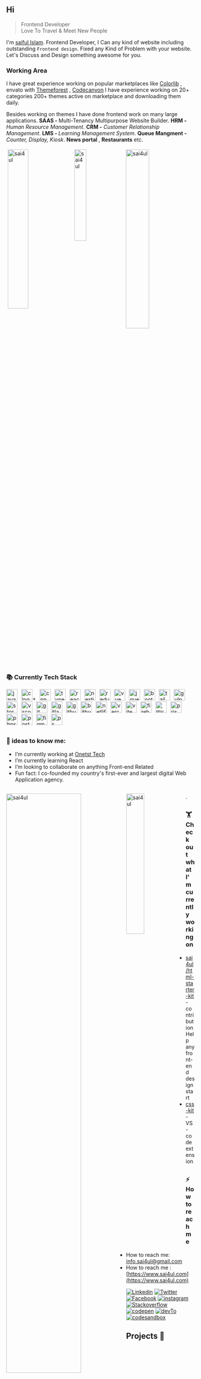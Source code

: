 ## Hi
> Frontend Developer  <br />
> Love To Travel & Meet New People


I'm [saiful Islam](https://www.sai4ul.com). Frontend Developer,  I Can any kind of website including outstanding <code>Frontend design</code>. Fixed any Kind of Problem with your website. Let's Discuss and Design something awesome for you.<br />

### Working Area

I have great experience working on popular marketplaces like [Colorlib](https://www.sai4ul.com/colorlib.html) , envato with [Themeforest](https://www.sai4ul.com/themeforest.html) , [Codecanyon](https://www.sai4ul.com/themeforest.html) I have experience working on 20+ categories 200+ themes active on marketplace and downloading them daily. <br />

Besides working on themes I have done frontend work on many large applications. <strong>SAAS - </strong>Multi-Tenancy Multipurpose Website Builder. <strong>HRM -</strong> <i>Human Resource Management</i>. <strong>CRM -</strong> <i>Customer Relationship Management</i>. <strong>LMS - </strong> <i>Learning Management System</i>. <strong>Queue Mangment -</strong> <i>Counter, Display, Kiosk</i>. <strong>News portal </strong>, <strong>Restaurants</strong> etc.



<div>
    <img align="left" src="https://github-readme-stats.vercel.app/api?username=sai4ul&&theme=darcula&show_icons=true&hide_border=true&count_private=true" alt="sai4ul" style="width:33%; padding-right:5px !important; padding:4px"/>
     <img align="center" src="https://github-readme-streak-stats.herokuapp.com/?user=sai4ul&theme=darcula&hide_border=true" alt="sai4ul" style="width:35%;padding:4px" />
    <img align="left" src="https://github-readme-stats.vercel.app/api/top-langs/?username=sai4ul&layout=compact&theme=darcula&hide_border=true" alt="sai4ul" style="width:25%; padding-right:5px !important; padding:4px"/>
</div>

##

### 📚 Currently Tech Stack
<div align="left">
  <img src="https://skillicons.dev/icons?i=js" height="30" alt="javascript logo"  />
  <img width="2" />
    <img src="https://skillicons.dev/icons?i=c" height="30" alt="c logo"  />+
    <img width="2" />
    <img src="https://skillicons.dev/icons?i=cpp" height="30" alt="cpp logo"  />
  <img width="2" />
  <img src="https://skillicons.dev/icons?i=ts" height="30" alt="typescript logo"  />
  <img width="2" />
  <img src="https://skillicons.dev/icons?i=react" height="30" alt="react logo"  />
  <img width="2" />
  <img src="https://skillicons.dev/icons?i=nextjs" height="30" alt="nextjs logo"  />
    <img width="2" />
  <img src="https://skillicons.dev/icons?i=redux" height="30" alt="redux logo"  />
  <img width="2" />
  <img src="https://skillicons.dev/icons?i=vue" height="30" alt="vue logo" /> 

  <img width="2" />
  <img src="https://skillicons.dev/icons?i=jquery" height="30" alt="jquery logo"  />
  <img width="2" />
  <img src="https://skillicons.dev/icons?i=bootstrap" height="30" alt="bootstrap logo"  />
  <img width="2" />
  <img src="https://skillicons.dev/icons?i=tailwind" height="30" alt="tailwindcss logo"  />
  <img width="2" />
    <img src="https://skillicons.dev/icons?i=gulp" height="30" alt="gulp logo"  />
  <img width="2" />
  <img src="https://cdn.simpleicons.org/storybook/FF4785" height="30" alt="storybook logo"  />
  <img width="2" />
  <img src="https://skillicons.dev/icons?i=vscode" height="30" alt="vscode logo"  />
  <img width="2" />
  <img src="https://skillicons.dev/icons?i=git" height="30" alt="git logo"  />
  <img width="2" />
  <img src="https://skillicons.dev/icons?i=gitlab" height="30" alt="gitlab logo"  />
  <img width="2" />
  <img src="https://skillicons.dev/icons?i=github" height="30" alt="github logo"  />
    <img width="2" />
  <img src="https://skillicons.dev/icons?i=bitbucket" height="30" alt="bitbucket logo"  />
  <img width="2" />
  <img src="https://skillicons.dev/icons?i=netlify" height="30" alt="netlify logo" /> 
  <img width="2" />
  <img src="https://skillicons.dev/icons?i=vercel" height="30" alt="vercel logo" /> 
  <img width="2" />
  <img src="https://skillicons.dev/icons?i=vite" height="30" alt="vite logo" /> 
  <img width="2" />
  <img src="https://skillicons.dev/icons?i=firebase" height="30" alt="firebase logo" />
<img width="2" />
<img src="https://skillicons.dev/icons?i=mysql" height="30" alt="mysql logo" />
<img width="2" />
<img src="https://skillicons.dev/icons?i=prisma" height="30" alt="prisma logo" />
<img width="2" />

<img src="https://skillicons.dev/icons?i=phpstorm" height="30" alt="phpstorm logo" />
<img width="2" />
 
  <img src="https://skillicons.dev/icons?i=postman" height="30" alt="postman logo" />
  <img width="2" />
  <img src="https://skillicons.dev/icons?i=figma" height="30" alt="figma logo" /> 
  <img width="2" />
  <img src="https://skillicons.dev/icons?i=ps" height="30" alt="ps logo" /> 
</div>



##

### 🧑 ideas to know me:
- I’m currently working at [Onetst Tech](https://onesttech.com/)
- I’m currently learning React 
- I’m looking to collaborate on anything Front-end Related
- Fun fact:  I co-founded my country's first-ever and largest digital Web Application agency. 

##

<div>
    <img align="left" src="https://github-profile-summary-cards.vercel.app/api/cards/profile-details?username=sai4ul&theme=darcula&hide_border=true" alt="sai4ul" style="width:63%"/>
    <img align="left" src="https://github-profile-summary-cards.vercel.app/api/cards/repos-per-language?username=sai4ul&theme=darcula&hide_border=true" alt="sai4ul" style="width:31%"/>
</div>.

##
### 🏋️ Check out what I'm currently working on
- [sai4ul/html-starter-kit](https://github.com/sai4ul/html-starter-kit) - contribution Help any front-end design start
- [css-kit](https://marketplace.visualstudio.com) - VS-code extension
<!-- - ![Profile views](https://gpvc.arturio.dev/sai4ul)   -->
<!-- ![profile count](https://komarev.com/ghpvc/?username=sai4ul&color=red)&nbsp;
[![GitHub AbhishekSinghDhadwal](https://img.shields.io/github/followers/sai4ul?label=follow&style=social)](https://github.com/sai4ul)&nbsp; -->

##

### ⚡ How to reach me
- How to reach me: info.sai4ul@gmail.com
- How to reach me : [https://www.sai4ul.com](https://www.sai4ul.com)

[![Linkedin](https://img.shields.io/badge/LinkedIn-0077B5?style=flat-square&logo=linkedin&logoColor=white)](https://www.linkedin.com/in/sai4ul)
[![Twitter](https://img.shields.io/badge/Twitter-1DA1F2?style=flat-square&logo=twitter&logoColor=white)](https://twitter.com/sai4ul)
[![Facebook](https://img.shields.io/badge/Facebook-1877F2?style=flat-square&logo=facebook&logoColor=white)](https://www.facebook.com/sai4ull)
[![instagram](https://img.shields.io/badge/instagram-red?style=flat-square&logo=instagram&logoColor=white)](https://instagram.com/sai4ul)
[![Stackoverflow](https://img.shields.io/badge/stackoverflow-F48024?style=flat-square&logo=stackoverflow&logoColor=white)](https://stackoverflow.com/users/14821701/sai4ul)
[![codepen](https://img.shields.io/badge/codepen-F48024?style=flat-square&logo=codepen&logoColor=white)](https://codepen.io/sai4ul)
[![devTo](https://img.shields.io/badge/dev.to-000000?style=flat-square&logo=dev&logoColor=white)](https://dev.to/sai4ul)
[![codesandbox](https://img.shields.io/badge/codesandbox-000000?style=flat-square&logo=codesandbox&logoColor=white)](https://codesandbox.com/sai4ul)

##
<!--  
🏆 GitHub Profile Trophy

<a href="https://github.com/ryo-ma/github-profile-trophy">
 <img  src="https://github-profile-trophy.vercel.app/?username=sai4ul&column=8&theme=radical&no-frame=true&no-bg=true"/>
  <img  src="https://github-profile-trophy.vercel.app/?username=sai4ul&column=8&theme=darcula&hide_border=true"/> </a>
 -->

## Projects 🚀

<p align="center">
  
  <a href="https://github.com/sai4ul/init-html-starter-kit">
    <img width="260" src="https://denvercoder1-github-readme-stats.vercel.app/api/pin?username=sai4ul&repo=init-html-starter-kit&theme=darcula&bg_color=0D1117&hide_border=true" alt="html kit">
  </a>
  
  <a href="https://github.com/sai4ul/portfolio">
    <img width="260" src="https://denvercoder1-github-readme-stats.vercel.app/api/pin?username=sai4ul&repo=portfolio&theme=darcula&bg_color=0D1117&hide_border=true" alt="html kit">
  </a>
  
  <a href="https://github.com/sai4ul/Hostel_Management_System">
    <img width="260" src="https://denvercoder1-github-readme-stats.vercel.app/api/pin?username=sai4ul&repo=Hostel_Management_System&theme=darcula&bg_color=0D1117&hide_border=true" alt="html kit">
  </a>
    
  <a href="https://github.com/sai4ul/games-javascript">
    <img width="260" src="https://denvercoder1-github-readme-stats.vercel.app/api/pin?username=sai4ul&repo=games-javascript&theme=react&bg_color=0D1117&hide_border=true" alt="html kit">
  </a>
  
  <a href="https://github.com/sai4ul/adibaicon">
    <img width="260" src="https://denvercoder1-github-readme-stats.vercel.app/api/pin?username=sai4ul&repo=adibaicon&theme=react&bg_color=0D1117&hide_border=true" alt="html kit">
  </a>

  <a href="https://github.com/sai4ul/developer-portfolios">
    <img width="260" src="https://denvercoder1-github-readme-stats.vercel.app/api/pin?username=sai4ul&repo=developer-portfolios&theme=react&bg_color=0D1117&hide_border=true" alt="html kit">
  </a>

  <a href="https://github.com/sai4ul/javascript-Bangla">
    <img width="260" src="https://denvercoder1-github-readme-stats.vercel.app/api/pin?username=sai4ul&repo=javascript-Bangla&theme=darcula&bg_color=0D1117&hide_border=true" alt="html kit">
  </a>

   <a href="https://github.com/sai4ul/React-Bangla">
    <img width="260" src="https://denvercoder1-github-readme-stats.vercel.app/api/pin?username=sai4ul&repo=React-Bangla&theme=darcula&bg_color=0D1117&hide_border=true" alt="html kit">
  </a>
  
  <a href="https://github.com/sai4ul/Next.js-Bangla">
    <img width="260" src="https://denvercoder1-github-readme-stats.vercel.app/api/pin?username=sai4ul&repo=Next.js-Bangla&theme=darcula&bg_color=0D1117&hide_border=true" alt="html kit">
  </a>
  
</p>


<div align="center">
  <img src="https://github-readme-activity-graph.vercel.app/graph?username=sai4ul&custom_title=sai4ul's%20GitHub%20Activity%20Graph&bg_color=141321&color=A9FEF7&line=626069&point=F8D847&area_color=FE428E&title_color=FE428E&area=true" alt="sai4ul's Github Activity Graph" width="100%">
</div>
